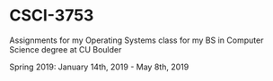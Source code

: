 # CSCI-3753

Assignments for my Operating Systems class for my BS in Computer Science degree at CU Boulder

Spring 2019: January 14th, 2019 - May 8th, 2019
